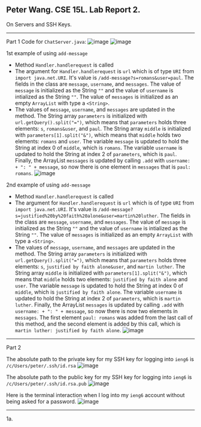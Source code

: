 Peter Wang. CSE 15L. Lab Report 2.
---

On Servers and SSH Keys.

---
Part 1
Code for ```ChatServer.java```:
![image](https://github.com/petruswagnavian/cse15l-lab-reports/assets/141669683/6f07c722-7c75-4a4f-892a-2d53957d9efb)
![image](https://github.com/petruswagnavian/cse15l-lab-reports/assets/141669683/e5379fd0-b5f2-4a82-b410-c2d2f53403a5)

1st example of using ```add-message```
- Method ```Handler.handlerequest``` is called
- The argument for `Handler.handlerequest` is `url` which is of type `URI` from `import java.net.URI`. It's value is `/add-message?s=romans&user=paul`. The fields in the class are `message`, `username`, and `messages`. The value of `message` is initialized as the String `""` and the value of `username` is intialized as the String `""`. The value of `messages` is initialized as an empty `ArrayList` with type a `<String>`.
- The values of `message`, `username`, and `messages` are updated in the method. The String array `parameters` is initialized with `url.getQuery().split("=")`, which means that `parameters` holds three elements: `s`, `romans&user`, and `paul`. The String array `middle` is initialized with `parameters[1].split("&")`, which means that `middle` holds two elements: `romans` and `user`. The variable `message` is updated to hold the String at index 0 of `middle`, which is `romans`. The variable `username` is updated to hold the String at index 2 of `parameters`, which is `paul`. Finally, the ArrayList `messages` is updated by calling `.add` with `username: + ": " + message`, so now there is one element in `messages` that is `paul: romans`.
![image](https://github.com/petruswagnavian/cse15l-lab-reports/assets/141669683/6841926e-ff31-493d-9fd1-eb95fbe41ad9)


2nd example of using ```add-message```
- Method ```Handler.handlerequest``` is called
- The argument for `Handler.handlerequest` is `url` which is of type `URI` from `import java.net.URI`. It's value is `/add-message?s=justified%20by%20faith%20alone&user=martin%20luther`. The fields in the class are `message`, `username`, and `messages`. The value of `message` is initialized as the String `""` and the value of `username` is intialized as the String `""`. The value of `messages` is initialized as an empty `ArrayList` with type a `<String>`.
- The values of `message`, `username`, and `messages` are updated in the method. The String array `parameters` is initialized with `url.getQuery().split("=")`, which means that `parameters` holds three elements: `s`, `justified by faith alone&user`, and `martin luther`. The String array `middle` is initialized with `parameters[1].split("&")`, which means that `middle` holds two elements: `justified by faith alone` and `user`. The variable `message` is updated to hold the String at index 0 of `middle`, which is `justified by faith alone`. The variable `username` is updated to hold the String at index 2 of `parameters`, which is `martin luther`. Finally, the ArrayList `messages` is updated by calling `.add` with `username: + ": " + message`, so now there is now two elements in `messages`. The first element `paul: romans` was added from the last call of this method, and the second element is added by this call, which is `martin luther: justified by faith alone`.
![image](https://github.com/petruswagnavian/cse15l-lab-reports/assets/141669683/66047c9f-a04b-4a5b-813e-8008a7e2fbc8)
---
Part 2

The absolute path to the private key for my SSH key for logging into `ieng6` is `/c/Users/peter/.ssh/id.rsa`
![image](https://github.com/petruswagnavian/cse15l-lab-reports/assets/141669683/1c289a1f-473a-48a9-8654-5d34eac3093b)


The absolute path to the public key for my SSH key for logging into `ieng6` is `/c/Users/peter/.ssh/id.rsa.pub`
![image](https://github.com/petruswagnavian/cse15l-lab-reports/assets/141669683/8b23e1e0-4faa-4f93-8caa-91534d1527ed)

Here is the terminal interaction when I log into my `ieng6` account without being asked for a password.
![image](https://github.com/petruswagnavian/cse15l-lab-reports/assets/141669683/00cd15ec-6f29-4db7-b64a-f00977fc1070)





---

1a.
